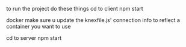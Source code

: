 to run the project do these things
cd to client
npm start

docker make sure u update the knexfile.js' connection info to reflect a container you want to use

cd to server
npm start
